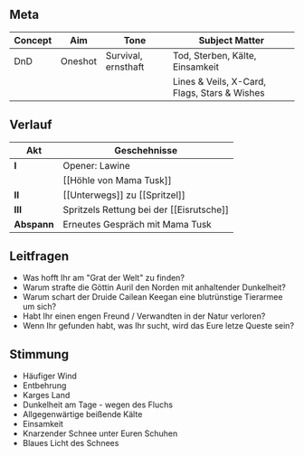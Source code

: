 ## Meta

|Concept|Aim|Tone|Subject Matter|
|-|-|-|-|
|DnD|Oneshot|Survival, ernsthaft|Tod, Sterben, Kälte, Einsamkeit|
||||Lines & Veils, X-Card, Flags, Stars & Wishes|

## Verlauf

| Akt         | Geschehnisse                             |
|-------------|------------------------------------------|
| **I**       | Opener: Lawine                  |
|         | [[Höhle von Mama Tusk]]|
| **II**      | [[Unterwegs]] zu [[Spritzel]]                |
| **III**     | Spritzels Rettung bei der [[Eisrutsche]] |
| **Abspann** | Erneutes Gespräch mit Mama Tusk          |

## Leitfragen

- Was hofft Ihr am "Grat der Welt" zu finden?
- Warum strafte die Göttin Auril den Norden mit anhaltender Dunkelheit?
- Warum schart der Druide Cailean Keegan eine blutrünstige Tierarmee um sich?
- Habt Ihr einen engen Freund / Verwandten in der Natur verloren?
- Wenn Ihr gefunden habt, was Ihr sucht, wird das Eure letze Queste sein?

## Stimmung
- Häufiger Wind
- Entbehrung
- Karges Land
- Dunkelheit am Tage - wegen des Fluchs
- Allgegenwärtige beißende Kälte
- Einsamkeit
- Knarzender Schnee unter Euren Schuhen
- Blaues Licht des Schnees